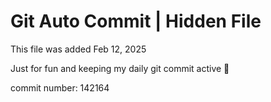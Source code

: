 # Git Auto Commit | Hidden File

This file was added Feb 12, 2025

Just for fun and keeping my daily git commit active 🤪

commit number: 142164
